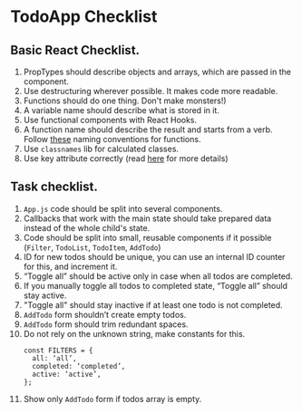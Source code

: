 # TodoApp Checklist

## Basic React Checklist.
1. PropTypes should describe objects and arrays, which are passed in the component.
1. Use destructuring wherever possible. It makes code more readable.
1. Functions should do one thing. Don't make monsters!)
1. A variable name should describe what is stored in it.
1. Use functional components with React Hooks.
1. A function name should describe the result and starts from a verb.
   Follow [these](https://medium.com/javascript-in-plain-english/handy-naming-conventions-for-event-handler-functions-props-in-react-fc1cbb791364) naming conventions for functions.
1. Use `classnames` lib for calculated classes.
1. Use key attribute correctly (read [here](https://medium.com/blackrock-engineering/5-common-mistakes-with-keys-in-react-b86e82020052) for more details)

## Task checklist.
1. `App.js` code should be split into several components.
1. Callbacks that work with the main state should take prepared data instead of the whole child's state.
1. Code should be split into small, reusable components if it possible (`Filter`, `TodoList`, `TodoItem`, `AddTodo`)
1. ID for new todos should be unique, you can use an internal ID counter for this, and increment it.
1. “Toggle all” should be active only in case when all todos are completed.
1. If you manually toggle all todos to completed state, “Toggle all” should stay active.
1. "Toggle all" should stay inactive if at least one todo is not completed.
1. `AddTodo` form shouldn’t create empty todos.
1. `AddTodo` form should trim redundant spaces.
1. Do not rely on the unknown string, make constants for this.
    ```
    const FILTERS = {
      all: ‘all’,
      completed: ‘completed’,
      active: ‘active’,
    };
    ```
1. Show only `AddTodo` form if todos array is empty.
